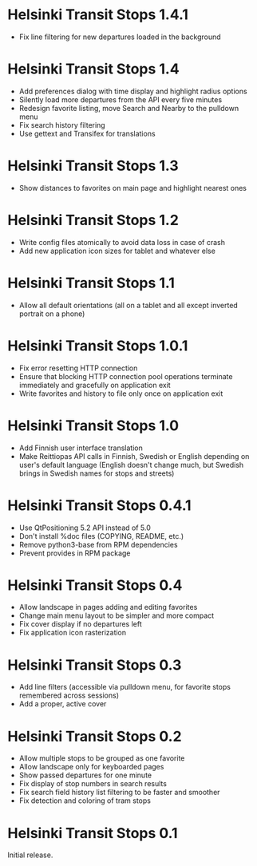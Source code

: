 Helsinki Transit Stops 1.4.1
============================

* Fix line filtering for new departures loaded in the background

Helsinki Transit Stops 1.4
==========================

* Add preferences dialog with time display and highlight radius options
* Silently load more departures from the API every five minutes
* Redesign favorite listing, move Search and Nearby to the pulldown menu
* Fix search history filtering
* Use gettext and Transifex for translations

Helsinki Transit Stops 1.3
==========================

* Show distances to favorites on main page and highlight nearest ones

Helsinki Transit Stops 1.2
==========================

* Write config files atomically to avoid data loss in case of crash
* Add new application icon sizes for tablet and whatever else

Helsinki Transit Stops 1.1
==========================

* Allow all default orientations (all on a tablet and all except
  inverted portrait on a phone)

Helsinki Transit Stops 1.0.1
============================

* Fix error resetting HTTP connection
* Ensure that blocking HTTP connection pool operations terminate
  immediately and gracefully on application exit
* Write favorites and history to file only once on application exit

Helsinki Transit Stops 1.0
==========================

* Add Finnish user interface translation
* Make Reittiopas API calls in Finnish, Swedish or English
  depending on user's default language (English doesn't change much,
  but Swedish brings in Swedish names for stops and streets)

Helsinki Transit Stops 0.4.1
============================

* Use QtPositioning 5.2 API instead of 5.0
* Don't install %doc files (COPYING, README, etc.)
* Remove python3-base from RPM dependencies
* Prevent provides in RPM package

Helsinki Transit Stops 0.4
==========================

* Allow landscape in pages adding and editing favorites
* Change main menu layout to be simpler and more compact
* Fix cover display if no departures left
* Fix application icon rasterization

Helsinki Transit Stops 0.3
==========================

* Add line filters (accessible via pulldown menu, for favorite
  stops remembered across sessions)
* Add a proper, active cover

Helsinki Transit Stops 0.2
==========================

* Allow multiple stops to be grouped as one favorite
* Allow landscape only for keyboarded pages
* Show passed departures for one minute
* Fix display of stop numbers in search results
* Fix search field history list filtering to be faster and smoother
* Fix detection and coloring of tram stops

Helsinki Transit Stops 0.1
==========================

Initial release.
